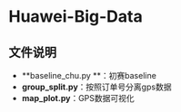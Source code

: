 # Huawei-Big-Data

## 文件说明

- **baseline_chu.py **：初赛baseline
- **group_split.py**：按照订单号分离gps数据
- **map_plot.py**：GPS数据可视化

